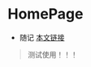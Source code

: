 
# HomePage
- 随记
[本文链接](amoscey.github.io/index.html/#!HomePage.md?)

> 测试使用！！！



<!-- 这是主页？并不是，是自定义的
真正的主页在index  -->

